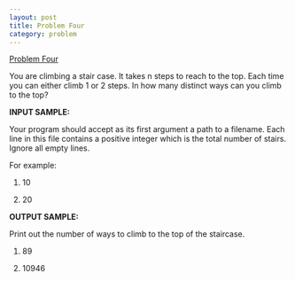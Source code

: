 ```yaml
---
layout: post
title: Problem Four
category: problem
---
```


[Problem Four](https://www.codeeval.com/open_challenges/64/)

You are climbing a stair case. It takes n steps to reach to the top. Each time you can either climb 1 or 2 steps. In how many distinct ways can you climb to the top?

**INPUT SAMPLE:**

Your program should accept as its first argument a path to a filename. Each line in this file contains a positive integer which is the total number of stairs. Ignore all empty lines.

For example:

1) 10

2) 20

**OUTPUT SAMPLE:**

Print out the number of ways to climb to the top of the staircase.

1) 89

2) 10946
